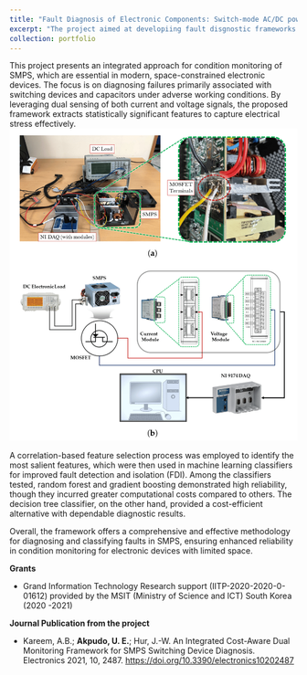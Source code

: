 ```yaml
---
title: "Fault Diagnosis of Electronic Components: Switch-mode AC/DC power supply"
excerpt: "The project aimed at developiing fault disgnostic frameworks for electronic (capacitors, etc) components. Supervised by Prof. Hur Jang Wook and spearheaded by myself, the team designed test beds, conducted experiments and authored a journal articles. <br/><img src='/images/AKEEM1.webp' style='width:200px'> "
collection: portfolio
---
```


<!-- ![solenoid pumps](/images/gear.png){: .align-right width = "200px}  -->
This project presents an integrated approach for condition monitoring of SMPS, which are essential in modern, space-constrained electronic devices. The focus is on diagnosing failures primarily associated with switching devices and capacitors under adverse working conditions. By leveraging dual sensing of both current and voltage signals, the proposed framework extracts statistically significant features to capture electrical stress effectively. <br/><img src='/images/AKEEM2.webp'>

A correlation-based feature selection process was employed to identify the most salient features, which were then used in machine learning classifiers for improved fault detection and isolation (FDI). Among the classifiers tested, random forest and gradient boosting demonstrated high reliability, though they incurred greater computational costs compared to others. The decision tree classifier, on the other hand, provided a cost-efficient alternative with dependable diagnostic results. 

Overall, the framework offers a comprehensive and effective methodology for diagnosing and classifying faults in SMPS, ensuring enhanced reliability in condition monitoring for electronic devices with limited space.

**Grants**
* Grand Information Technology Research support (IITP-2020-2020-0-01612) provided by the MSIT (Ministry of Science and ICT) South Korea (2020 -2021)

**Journal Publication from the project**
* Kareem, A.B.; **Akpudo, U. E.**; Hur, J.-W. An Integrated Cost-Aware Dual Monitoring Framework for SMPS Switching Device Diagnosis. Electronics 2021, 10, 2487. https://doi.org/10.3390/electronics10202487

